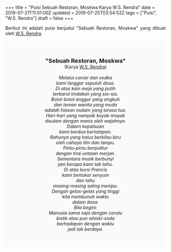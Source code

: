 +++
title = "Puisi Sebuah Restoran, Moskwa Karya W.S. Rendra"
date = 2019-07-21T11:01:00Z
updated = 2019-07-25T03:54:52Z
tags = ["Puisi", "W.S. Rendra"]
draft = false
+++

<div dir="ltr" style="text-align: left;" trbidi="on"><div style="text-align: justify;">Berikut ini adalah puisi berjudul "Sebuah Restoran, Moskwa" yang dibuat oleh <a href="https://ensiklopedia.kemdikbud.go.id/sastra/artikel/Rendra" target="_blank">W.S. Rendra</a>. </div><br /><div style="background: #FAFAFA; font-size: 14px; height: auto; margin: 0 auto; padding: 50px; text-align: center; width: auto;"><span style="font-size: 18px;"><b>"Sebuah Restoran, Moskwa"</b></span><br />(Karya <a href="https://www.sekata.web.id/tags/w.s.-rendra" target="_blank">W.S. Rendra</a>) <br /><br /><i>Melalui caviar dan vodka<br />kami langgar sepuluh dosa.<br />Di atas kain meja yang putih<br />terbarut tindakan yang sia-sia.<br />Botol-botol anggur yang angkuh<br />dan teman wanita yang muda<br />adalah hiasan malam yang terasa tua.<br />Hari-hari yang nampak koyak-moyak<br />disulam dengan manis oleh wajahnya.<br />Dalarn kepalsuan<br />kami berdua bertatapan.<br />Bahunya yang halus berkilau biru<br />oleh cahaya lilin dan lampu.<br />Pintu-pintu berpolitur<br />dengan tirai untaian merjan.<br />Sementara musik berbunyi<br />jam berapa kami tak tahu.<br />Di atas kursi Prancis<br />kami bertukar senyum<br />dan tahu<br />masing-masing saling menipu.<br />Dengan gelas-gelas yang tinggi<br />kita membunuh waktu<br />dalam dosa.<br />Bila begini:<br />Manusia sama saja dengan cerutu<br />bistik atau pun whiski-soda<br />berhadapan dengan waktu<br />jadi tak berdaya.</i> </div></div>
